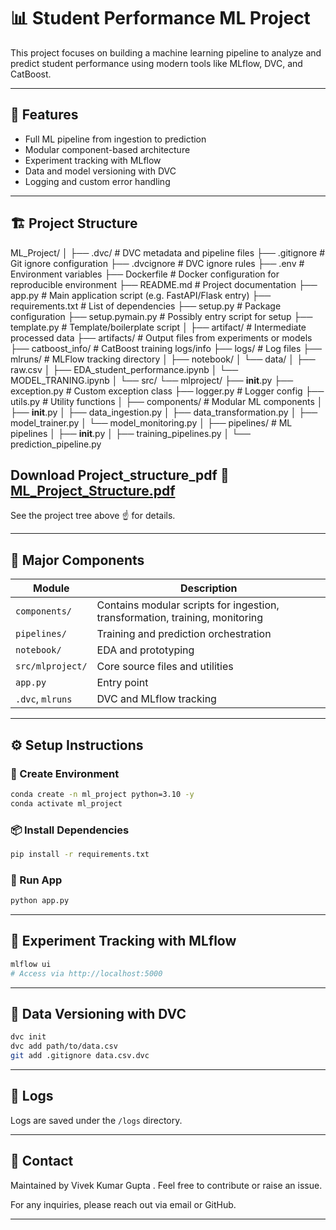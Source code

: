 # 📊 Student Performance ML Project

This project focuses on building a machine learning pipeline to analyze and predict student performance using modern tools like MLflow, DVC, and CatBoost.

---

## 🚀 Features

- Full ML pipeline from ingestion to prediction
- Modular component-based architecture
- Experiment tracking with MLflow
- Data and model versioning with DVC
- Logging and custom error handling

---

## 🏗️ Project Structure

ML_Project/
│
├── .dvc/                        # DVC metadata and pipeline files
├── .gitignore                  # Git ignore configuration
├── .dvcignore                  # DVC ignore rules
├── .env                        # Environment variables
├── Dockerfile                  # Docker configuration for reproducible environment
├── README.md                   # Project documentation
├── app.py                      # Main application script (e.g. FastAPI/Flask entry)
├── requirements.txt            # List of dependencies
├── setup.py                    # Package configuration
├── setup.pymain.py             # Possibly entry script for setup
├── template.py                 # Template/boilerplate script
│
├── artifact/                   # Intermediate processed data
├── artifacts/                  # Output files from experiments or models
├── catboost_info/             # CatBoost training logs/info
├── logs/                       # Log files
├── mlruns/                     # MLFlow tracking directory
│
├── notebook/
│   └── data/
│       ├── raw.csv
│       ├── EDA_student_performance.ipynb
│       └── MODEL_TRANING.ipynb
│
└── src/
    └── mlproject/
        ├── __init__.py
        ├── exception.py              # Custom exception class
        ├── logger.py                 # Logger config
        ├── utils.py                  # Utility functions
        │
        ├── components/               # Modular ML components
        │   ├── __init__.py
        │   ├── data_ingestion.py
        │   ├── data_transformation.py
        │   ├── model_trainer.py
        │   └── model_monitoring.py
        │
        ├── pipelines/                # ML pipelines
        │   ├── __init__.py
        │   ├── training_pipelines.py
        │   └── prediction_pipeline.py



## Download Project_structure_pdf 📁 [ML_Project_Structure.pdf](https://github.com/user-attachments/files/20263587/ML_Project_Structure.pdf)

See the project tree above ☝️ for details.

--- 

## 🧱 Major Components

| Module               | Description |
|----------------------|-------------|
| `components/`        | Contains modular scripts for ingestion, transformation, training, monitoring |
| `pipelines/`         | Training and prediction orchestration |
| `notebook/`          | EDA and prototyping |
| `src/mlproject/`     | Core source files and utilities |
| `app.py`             | Entry point  |
| `.dvc`, `mlruns`     | DVC and MLflow tracking |

---

## ⚙️ Setup Instructions

### 🐍 Create Environment

```bash
conda create -n ml_project python=3.10 -y
conda activate ml_project
````

### 📦 Install Dependencies

```bash
pip install -r requirements.txt
```

### 🚀 Run App

```bash
python app.py
```

---

## 🧪 Experiment Tracking with MLflow

```bash
mlflow ui
# Access via http://localhost:5000
```

---

## 💾 Data Versioning with DVC

```bash
dvc init
dvc add path/to/data.csv
git add .gitignore data.csv.dvc
```



---

## 📂 Logs

Logs are saved under the `/logs` directory.

---

## 📧 Contact

Maintained by Vivek Kumar Gupta . Feel free to contribute or raise an issue.

For any inquiries, please reach out via email or GitHub.


---

```

